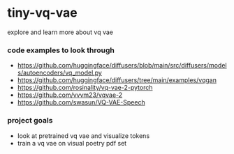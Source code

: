 # tiny-vq-vae
explore and learn more about vq vae  


### code examples to look through
- https://github.com/huggingface/diffusers/blob/main/src/diffusers/models/autoencoders/vq_model.py  
- https://github.com/huggingface/diffusers/tree/main/examples/vqgan  
- https://github.com/rosinality/vq-vae-2-pytorch  
- https://github.com/vvvm23/vqvae-2 
- https://github.com/swasun/VQ-VAE-Speech

### project goals
- look at pretrained vq vae and visualize tokens  
- train a vq vae on visual poetry pdf set  

